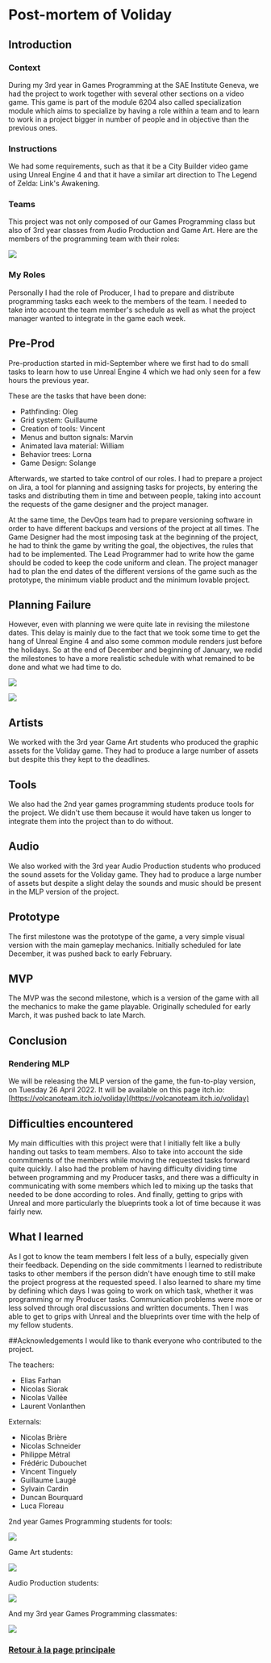 # Post-mortem of Voliday

## Introduction
### Context

During my 3rd year in Games Programming at the SAE Institute Geneva, we had the project to work together with several other sections on a video game. This game is part of the module 6204 also called specialization module which aims to specialize by having a role within a team and to learn to work in a project bigger in number of people and in objective than the previous ones.

### Instructions
We had some requirements, such as that it be a City Builder video game using Unreal Engine 4 and that it have a similar art direction to The Legend of Zelda: Link's Awakening.

### Teams
This project was not only composed of our Games Programming class but also of 3rd year classes from Audio Production and Game Art.
Here are the members of the programming team with their roles:

![](https://worgaros.github.io/Images/progteam.png)

### My Roles
Personally I had the role of Producer, I had to prepare and distribute programming tasks each week to the members of the team. I needed to take into account the team member's schedule as well as what the project manager wanted to integrate in the game each week.

## Pre-Prod

Pre-production started in mid-September where we first had to do small tasks to learn how to use Unreal Engine 4 which we had only seen for a few hours the previous year.

These are the tasks that have been done:
- Pathfinding: Oleg
- Grid system: Guillaume
- Creation of tools: Vincent
- Menus and button signals: Marvin
- Animated lava material: William
- Behavior trees: Lorna
- Game Design: Solange
	
Afterwards, we started to take control of our roles. I had to prepare a project on Jira, a tool for planning and assigning tasks for projects, by entering the tasks and distributing them in time and between people, taking into account the requests of the game designer and the project manager.

At the same time, the DevOps team had to prepare versioning software in order to have different backups and versions of the project at all times. The Game Designer had the most imposing task at the beginning of the project, he had to think the game by writing the goal, the objectives, the rules that had to be implemented. The Lead Programmer had to write how the game should be coded to keep the code uniform and clean. The project manager had to plan the end dates of the different versions of the game such as the prototype, the minimum viable product and the minimum lovable project.

## Planning Failure
However, even with planning we were quite late in revising the milestone dates. This delay is mainly due to the fact that we took some time to get the hang of Unreal Engine 4 and also some common module renders just before the holidays.
So at the end of December and beginning of January, we redid the milestones to have a more realistic schedule with what remained to be done and what we had time to do.

![](https://worgaros.github.io/Images/planning1.png)

![](https://worgaros.github.io/Images/planning2.png)

## Artists

We worked with the 3rd year Game Art students who produced the graphic assets for the Voliday game. They had to produce a large number of assets but despite this they kept to the deadlines.

## Tools

We also had the 2nd year games programming students produce tools for the project. We didn't use them because it would have taken us longer to integrate them into the project than to do without.

## Audio

We also worked with the 3rd year Audio Production students who produced the sound assets for the Voliday game. They had to produce a large number of assets but despite a slight delay the sounds and music should be present in the MLP version of the project.

## Prototype

The first milestone was the prototype of the game, a very simple visual version with the main gameplay mechanics. Initially scheduled for late December, it was pushed back to early February.

## MVP

The MVP was the second milestone, which is a version of the game with all the mechanics to make the game playable. Originally scheduled for early March, it was pushed back to late March.

## Conclusion

### Rendering MLP

We will be releasing the MLP version of the game, the fun-to-play version, on Tuesday 26 April 2022.
It will be available on this page itch.io: [https://volcanoteam.itch.io/voliday](https://volcanoteam.itch.io/voliday)

## Difficulties encountered

My main difficulties with this project were that I initially felt like a bully handing out tasks to team members. Also to take into account the side commitments of the members while moving the requested tasks forward quite quickly. I also had the problem of having difficulty dividing time between programming and my Producer tasks, and there was a difficulty in communicating with some members which led to mixing up the tasks that needed to be done according to roles. And finally, getting to grips with Unreal and more particularly the blueprints took a lot of time because it was fairly new.

## What I learned

As I got to know the team members I felt less of a bully, especially given their feedback. Depending on the side commitments I learned to redistribute tasks to other members if the person didn't have enough time to still make the project progress at the requested speed. I also learned to share my time by defining which days I was going to work on which task, whether it was programming or my Producer tasks. Communication problems were more or less solved through oral discussions and written documents. Then I was able to get to grips with Unreal and the blueprints over time with the help of my fellow students.

##Acknowledgements
I would like to thank everyone who contributed to the project.

The teachers:
- Elias Farhan
- Nicolas Siorak
- Nicolas Vallée
- Laurent Vonlanthen
	
Externals:
- Nicolas Brière
- Nicolas Schneider
- Philippe Métral
- Frédéric Dubouchet
- Vincent Tinguely
- Guillaume Laugé
- Sylvain Cardin
- Duncan Bourquard
- Luca Floreau
	
2nd year Games Programming students for tools:

![](https://worgaros.github.io/Images/toolteam.png)

Game Art students:

![](https://worgaros.github.io/Images/artteam.png)

Audio Production students:

![](https://worgaros.github.io/Images/audioteam.png)

And my 3rd year Games Programming classmates:

![](https://worgaros.github.io/Images/progteam.png)

### [Retour à la page principale](https://worgaros.github.io/)